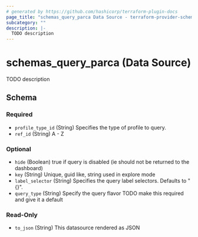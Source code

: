 ```yaml
---
# generated by https://github.com/hashicorp/terraform-plugin-docs
page_title: "schemas_query_parca Data Source - terraform-provider-schemas"
subcategory: ""
description: |-
  TODO description
---
```


# schemas_query_parca (Data Source)

TODO description



<!-- schema generated by tfplugindocs -->
## Schema

### Required

- `profile_type_id` (String) Specifies the type of profile to query.
- `ref_id` (String) A - Z

### Optional

- `hide` (Boolean) true if query is disabled (ie should not be returned to the dashboard)
- `key` (String) Unique, guid like, string used in explore mode
- `label_selector` (String) Specifies the query label selectors. Defaults to "{}".
- `query_type` (String) Specify the query flavor
TODO make this required and give it a default

### Read-Only

- `to_json` (String) This datasource rendered as JSON


